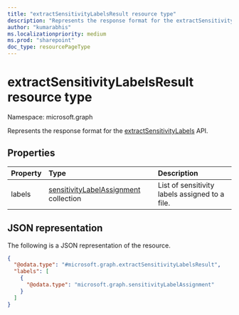 ```yaml
---
title: "extractSensitivityLabelsResult resource type"
description: "Represents the response format for the extractSensitivityLabels API."
author: "kumarabhis"
ms.localizationpriority: medium
ms.prod: "sharepoint"
doc_type: resourcePageType
---
```


# extractSensitivityLabelsResult resource type

Namespace: microsoft.graph

Represents the response format for the [extractSensitivityLabels](../api/driveitem-extractsensitivitylabels.md) API.

## Properties
|Property|Type|Description|
|:---|:---|:---|
|labels|[sensitivityLabelAssignment](./sensitivitylabelassignment.md) collection|List of sensitivity labels assigned to a file.|

## JSON representation
The following is a JSON representation of the resource.
<!-- {
  "blockType": "resource",
  "@odata.type": "microsoft.graph.extractSensitivityLabelsResult"
}
-->
``` json
{
  "@odata.type": "#microsoft.graph.extractSensitivityLabelsResult",
  "labels": [
    {
      "@odata.type": "microsoft.graph.sensitivityLabelAssignment"
    }
  ]
}
```

